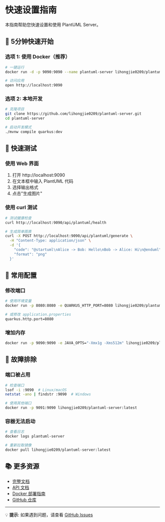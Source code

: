 # 快速设置指南

本指南帮助您快速设置和使用 PlantUML Server。

## 🚀 5分钟快速开始

### 选项 1: 使用 Docker（推荐）

```bash
# 一键运行
docker run -d -p 9090:9090 --name plantuml-server lihongjie0209/plantuml-server:latest

# 访问应用
open http://localhost:9090
```

### 选项 2: 本地开发

```bash
# 克隆项目
git clone https://github.com/lihongjie0209/plantuml-server.git
cd plantuml-server

# 启动开发模式
./mvnw compile quarkus:dev
```

## 📝 快速测试

### 使用 Web 界面
1. 打开 http://localhost:9090
2. 在文本框中输入 PlantUML 代码
3. 选择输出格式
4. 点击"生成图片"

### 使用 curl 测试

```bash
# 测试健康检查
curl http://localhost:9090/api/plantuml/health

# 生成简单图表
curl -X POST http://localhost:9090/api/plantuml/generate \
  -H "Content-Type: application/json" \
  -d '{
    "code": "@startuml\nAlice -> Bob: Hello\nBob -> Alice: Hi\n@enduml",
    "format": "png"
  }'
```

## 🔧 常用配置

### 修改端口
```bash
# 使用环境变量
docker run -p 8080:8080 -e QUARKUS_HTTP_PORT=8080 lihongjie0209/plantuml-server:latest

# 或修改 application.properties
quarkus.http.port=8080
```

### 增加内存
```bash
docker run -p 9090:9090 -e JAVA_OPTS="-Xmx1g -Xms512m" lihongjie0209/plantuml-server:latest
```

## 🐛 故障排除

### 端口被占用
```bash
# 检查端口
lsof -i :9090  # Linux/macOS
netstat -ano | findstr :9090  # Windows

# 使用其他端口
docker run -p 9091:9090 lihongjie0209/plantuml-server:latest
```

### 容器无法启动
```bash
# 查看日志
docker logs plantuml-server

# 重新拉取镜像
docker pull lihongjie0209/plantuml-server:latest
```

## 📚 更多资源

- [完整文档](README.md)
- [API 文档](README.md#-api-文档)
- [Docker 部署指南](DOCKER_HUB_GUIDE.md)
- [GitHub 仓库](https://github.com/lihongjie0209/plantuml-server)

---

💡 **提示**: 如果遇到问题，请查看 [GitHub Issues](https://github.com/lihongjie0209/plantuml-server/issues)
